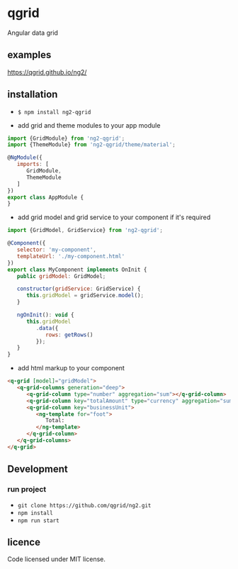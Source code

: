 # qgrid
Angular data grid

## examples
https://qgrid.github.io/ng2/

## installation
* `$ npm install ng2-qgrid`

* add grid and theme modules to your app module
```javascript
import {GridModule} from 'ng2-qgrid';
import {ThemeModule} from 'ng2-qgrid/theme/material';

@NgModule({
   imports: [
      GridModule,
      ThemeModule
   ]
})
export class AppModule {
}
```

* add grid model and grid service to your component if it's required
```javascript
import {GridModel, GridService} from 'ng2-qgrid';

@Component({
   selector: 'my-component',
   templateUrl: './my-component.html'
})
export class MyComponent implements OnInit {
   public gridModel: GridModel;

   constructor(gridService: GridService) {
      this.gridModel = gridService.model();
   }

   ngOnInit(): void {
      this.gridModel
         .data({
            rows: getRows()
         });
   }
}
```

* add html markup to your component
```html
<q-grid [model]="gridModel">
   <q-grid-columns generation="deep">
      <q-grid-column type="number" aggregation="sum"></q-grid-column>
      <q-grid-column key="totalAmount" type="currency" aggregation="sum"></q-grid-column>
      <q-grid-column key="businessUnit">
         <ng-template for="foot">
            Total:
         </ng-template>
      </q-grid-column>
   </q-grid-columns>
</q-grid>
```

## Development
### run project
* `git clone https://github.com/qgrid/ng2.git`
* `npm install`
* `npm run start`

## licence
Code licensed under MIT license.
